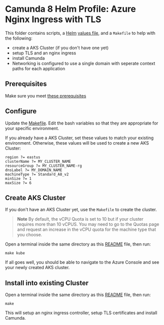 # Camunda 8 Helm Profile: Azure Nginx Ingress with TLS

This folder contains scripts, a [Helm](https://helm.sh/) [values file](camunda-values.yaml), and a `Makefile` to help with the following: 

- create a AKS Cluster (if you don't have one yet)
- setup TLS and an nginx ingress
- install Camunda
- Networking is configured to use a single domain with seperate context paths for each application

## Prerequisites

Make sure you meet [these prerequisites](https://github.com/camunda-community-hub/camunda-8-helm-profiles/blob/master/azure/README.md)

## Configure

Update the [Makefile](Makefile). Edit the bash variables so that they are appropriate for your specific environment.

If you already have a AKS Cluster, set these values to match your existing environment. Otherwise, these values will be used to create a new AKS Cluster:  

    region ?= eastus
    clusterName ?= MY_CLUSTER_NAME
    resourceGroup ?= MY_CLUSTER_NAME-rg
    dnsLabel ?= MY_DOMAIN_NAME
    machineType ?= Standard_A8_v2
    minSize ?= 1
    maxSize ?= 6

## Create AKS Cluster

If you don't have an AKS Cluster yet, use the `Makefile` to create the cluster. 

> **Note** By default, the vCPU Quota is set to 10 but if your cluster requires
> more than 10 vCPUS. You may need to go to the Quotas page and request an increase in the vCPU quota for the
> machine type that you choose.

Open a terminal inside the same directory as this [README](README.md) file, then run:

```shell
make kube
```

If all goes well, you should be able to navigate to the Azure Console and see your newly created AKS cluster. 

## Install into existing Cluster

Open a terminal inside the same directory as this [README](README.md) file, then run:

```shell
make
```

This will setup an nginx ingress controller, setup TLS certificates and install Camunda.
